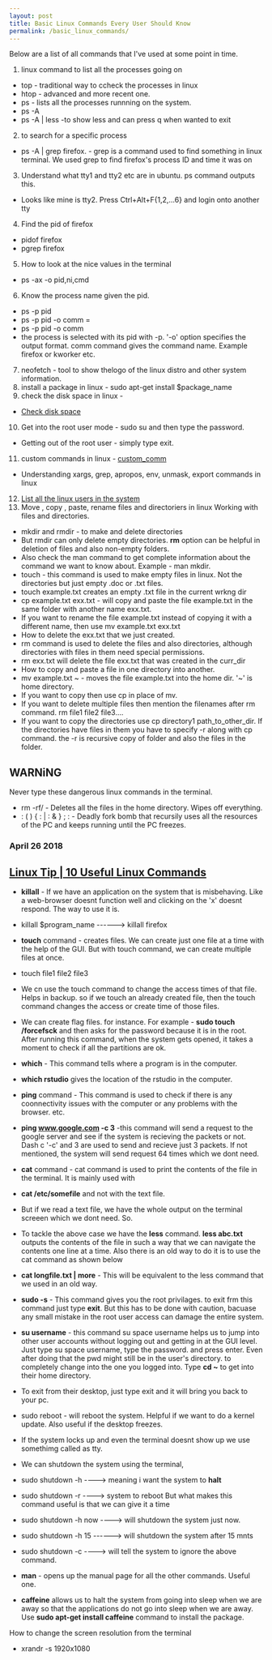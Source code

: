 ```yaml
---
layout: post
title: Basic Linux Commands Every User Should Know
permalink: /basic_linux_commands/
---
```


Below are a list of all commands that I've used at some point in time.

1) linux command to list all the processes going on 
 - top  - traditional way to ccheck the processes in linux
 - htop - advanced and more recent one. 
 - ps - lists all the processes runnning on the system.
 - ps   -A
 - ps   -A | less  -to show less and can press q when wanted to exit
2) to search for a specific process 
 - ps   -A  |  grep firefox.  - grep is a command used to find something in linux terminal. We used grep to find firefox's process ID and time it was on
3) Understand what tty1 and tty2 etc are in ubuntu. ps command outputs this.  
 - Looks like mine is tty2. Press Ctrl+Alt+F{1,2,...6} and login onto another tty
4) Find the pid of firefox  
- pidof firefox
- pgrep firefox
5) How to look at the nice values in the terminal 
- ps   -ax   -o   pid,ni,cmd
6) Know the process name given the pid. 
- ps   -p   pid   
- ps    -p   pid   -o   comm = 
- ps    -p   pid   -o   comm 
 - the process is selected with its pid with  -p. '-o' option specifies the output format. comm command gives the command name. Example firefox or kworker etc. 
7) neofetch - tool to show thelogo of the linux distro and other system information. 
8) install a package in linux - sudo apt-get install $package_name
9) check the disk space in linux - 
 - [Check disk space](https://www.cyberciti.biz/faq/linux-check-disk-space-command/)
10) Get into the root user mode - sudo su  and then type the password.
- Getting out of the root user  -  simply type exit.
11) custom commands in linux - [custom_comm](https://askubuntu.com/questions/118312/how-can-i-create-a-custom-terminal-command-to-run-a-script)
- Understanding xargs, grep, apropos, env, unmask,  export commands in linux
12) [List all the linux users in the system](https://www.cyberciti.biz/faq/linux-list-users-command/)
13) Move , copy , paste, rename files and directoriers in linux
Working with files and directories. 
- mkdir and rmdir - to make and delete directories
- But rmdir can only delete empty directories. **rm** option can be helpful in deletion of files and also non-empty folders. 
- Also check the man command to get complete information about the command we want to know about. Example - man mkdir.  
- touch - this command is used to make empty files in linux. Not the directories but just empty .doc or .txt files. 
- touch example.txt creates an empty .txt file in the current wrkng dir
- cp example.txt exx.txt - will copy and paste the file example.txt in the same folder with another name exx.txt.
- If you want to rename the file example.txt instead of copying it with a different name, then use  mv example.txt exx.txt
- How to delete the exx.txt that we just created. 
- rm command is used to delete the files and also directories,    although directories with files in them need special permissions. 
- rm exx.txt will delete the file exx.txt that was created in the curr_dir 
- How to copy and paste a file in one directory into another. 
- mv example.txt   ~ - moves the file example.txt into the home dir. '~' is home directory.
 - If you want to copy then use cp in place of mv. 
 - If you want to delete multiple files then mention the filenames after rm command. rm file1 file2 file3....
 - If you want to copy the directories use cp directory1 path_to_other_dir. If the directories have files in them you have to specify -r along with cp command.  the  -r is recursive copy of folder and also the files in the folder.  
## WARNiNG
Never type these dangerous linux commands in the terminal. 
- rm -rf/  - Deletes all the files in the home directory. Wipes off everything.  
- : ( ) { : | : & } ; :  - Deadly fork bomb that recursily uses all the resources of the PC and keeps running until the PC freezes. 

### April 26 2018
## [Linux Tip | 10 Useful Linux Commands](https://www.youtube.com/watch?v=vAdR-M9H_1w)
- **killall** - If we have an application on the system that is misbehaving. Like a web-browser doesnt function well and clicking on the 'x' doesnt respond. The way to use it is. 
 - killall $program_name  ------> killall firefox
- **touch** command - creates files. We can create just one file at a time with the help of the GUI. But with touch command, we can create multiple files at once. 
 - touch file1 file2 file3 
 - We cn use the touch command to change the access times of that file. Helps in backup. so if we touch an already created file, then the touch command changes the access or create time of those files. 
-  We can create flag files. for instance. For example - **sudo touch /forcefsck** and then asks for the password because it is in the root.  After running this command, when the system gets opened, it takes a moment to check if all the partitions are ok. 
- **which** - This command tells where a program is in the computer. 
 - **which rstudio** gives the location of the rstudio in the computer. 

-  **ping**  command - This command is used to check if there is any coonnectivity issues with the computer or any problems with the browser. etc. 
 - **ping www.google.com -c 3** -this command will send a request to the google server and see if the system is recieving the packets or not. Dash c '-c' and 3 are used to send and recieve just 3 packets. If not mentioned, the system will send request 64 times which we dont need. 
 
- **cat** command - cat command is used to print the contents of the file in the terminal. It is mainly used with 
 - **cat /etc/somefile** and not with the text file.
 - But if we read a text file, we have the whole output on the terminal screeen which we dont need. So. 
- To tackle the above case we have the **less** command. **less abc.txt** outputs the contents of the file in such a way that we can navigate the contents one line at a time. Also there is an old way to do it  is to use the cat command as shown below  
 - **cat longfile.txt | more** - This will be equivalent to the less command that we used in an old way. 
- **sudo -s** - This command gives you the root privilages. to exit frm this command just type **exit**. But this has to be done with caution, bacuase any small mistake in the root user access can damage the entire system. 
- **su username** - this command su space username helps us to jump into other user accounts without logging out and getting in at the GUI level. Just type su space username, type the password. and press enter. Even after doing that the pwd might still be in the user's directory. to completely change into the one you logged into. Type **cd ~** to get into their home directory.  
 - To exit from their desktop, just type exit and it will bring you back to your pc.
- sudo reboot - will reboot the system. Helpful if we want to  do a kernel update. Also useful if the desktop freezes. 
- If the system locks up and even the terminal doesnt show up we use somethimg called as tty.
- We can shutdown the system using the terminal, 
- sudo shutdown -h  ----> meaning i want the system to **halt**
- sudo shutdown -r  ----> system to reboot 
But what makes this command useful is that we can give it a time 
- sudo shutdown -h now ----> will shutdown the system just now. 
- sudo shutdown -h 15 ------> will shutdown the system after 15 mnts
- sudo shutdown -c ----> will tell the system to ignore the above command. 
- **man** - opens up the manual page for all the other commands. Useful one. 
- **caffeine** allows us to halt the system from going into sleep when we are away so that the applications do not go into sleep when we are away. Use **sudo apt-get install caffeine** command to install the package. 

How to change the screen resolution from the terminal 
- xrandr -s 1920x1080

